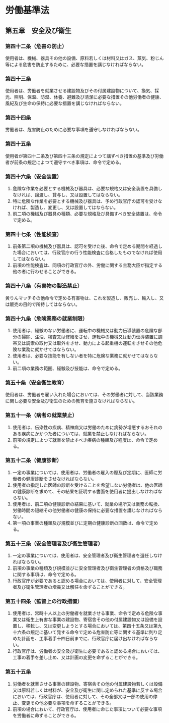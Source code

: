 # 労働基準法

## 第五章　安全及び衛生

### 第四十二条（危害の防止）

使用者は、機械、器具その他の設備、原料若しくは材料又はガス、蒸気、粉じん等による危害を防止するために、必要な措置を講じなければならない。

### 第四十三条

使用者は、労働者を就業させる建設物及びその付属建設物について、換気、採光、照明、保温、防湿、休養、避難及び清潔に必要な措置その他労働者の健康、風紀及び生命の保持に必要な措置を講じなければならない。

### 第四十四条

労働者は、危害防止のために必要な事項を遵守しなければならない。

### 第四十五条

使用者が第四十二条及び第四十三条の規定によつて講ずべき措置の基準及び労働者が前条の規定によつて遵守すべき事項は、命令で定める。

### 第四十六条（安全装置）

1. 危険な作業を必要とする機械及び器具は、必要な規格又は安全装置を具備しなければ、譲渡し、貸与し、又は設置してはならない。
2. 特に危険な作業を必要とする機械及び器具は、予め行政官庁の認可を受けなければ、製造し、変更し、又は設置してはならない。
3. 前二項の機械及び器具の種類、必要な規格及び具備すべき安全装置は、命令で定める。

### 第四十七条（性能検査）

1. 前条第二項の機械及び器具は、認可を受けた後、命令で定める期間を経過した場合においては、行政官庁の行う性能検査に合格したものでなければ使用してはならない。
2. 前項の性能検査は、同項の行政官庁の外、労働に関する主務大臣が指定する他の者に行わせることができる。

### 第四十八条（有害物の製造禁止）

黄りんマッチその他命令で定める有害物は、これを製造し、販売し、輸入し、又は販売の目的で所持してはならない。

### 第四十九条（危険業務の就業制限）

1. 使用者は、経験のない労働者に、運転中の機械又は動力伝導装置の危険な部分の掃除、注油、検査又は修繕をさせ、運転中の機械又は動力伝導装置に調帯又は調索の取付又は取外をさせ、動力による起重機の運転をさせその他危険な業務に就かせてはならない。
2. 使用者は、必要な技能を有しない者を特に危険な業務に就かせてはならない。
3. 前二項の業務の範囲、経験及び技能は、命令で定める。

### 第五十条（安全衛生教育）

使用者は、労働者を雇い入れた場合においては、その労働者に対して、当該業務に関し必要な安全及び衛生のための教育を施さなければならない。

### 第五十一条（病者の就業禁止）

1. 使用者は、伝染性の疾病、精神病又は労働のために病勢が増悪するおそれのある疾病にかかつた者については、就業を禁止しなければならない。
2. 前項の規定によつて就業を禁止すべき疾病の種類及び程度は、命令で定める。

### 第五十二条（健康診断）

1. 一定の事業については、使用者は、労働者の雇入の際及び定期に、医師に労働者の健康診断をさせなければならない。
2. 使用者の指定した医師の診断を受けることを希望しない労働者は、他の医師の健康診断を求めて、その結果を証明する書面を使用者に提出しなければならない。
3. 使用者は、前二項の健康診断の結果に基いて、就業の場所又は業務の転換、労働時間の短縮その他労働者の健康の保持に必要な措置を講じなければならない。
4. 第一項の事業の種類及び規模並びに定期の健康診断の回数は、命令で定める。

### 第五十三条（安全管理者及び衛生管理者）

1. 一定の事業については、使用者は、安全管理者及び衛生管理者を選任しなければならない。
2. 前項の事業の種類及び規模並びに安全管理者及び衛生管理者の資格及び職務に関する事項は、命令で定める。
3. 行政官庁が必要であると認める場合においては、使用者に対して、安全管理者及び衛生管理者の増員又は解任を命ずることができる。

### 第五十四条（監督上の行政措置）

1. 使用者は、常時十人以上の労働者を就業させる事業、命令で定める危険な事業又は衛生上有害な事業の建設物、寄宿舎その他の付属建設物又は設備を設置し、移転し、又は変更しようとする場合においては、第四十五条又は第九十六条の規定に基いて発する命令で定める危害防止等に関する基準に則り定めた計画を、工事着手十四日前までに、行政官庁に届け出なければならない。
2. 行政官庁は、労働者の安全及び衛生に必要であると認める場合においては、工事の着手を差し止め、又は計画の変更を命ずることができる。

### 第五十五条

1. 労働者を就業させる事業の建設物、寄宿舎その他の付属建設物若しくは設備又は原料若しくは材料が、安全及び衛生に関し定められた基準に反する場合においては、行政官庁は、使用者に対して、その全部又は一部の使用の停止、変更その他必要な事項を命ずることができる。
2. 前項の場合において、行政官庁は、使用者に命じた事項について必要な事項を労働者に命ずることができる。
